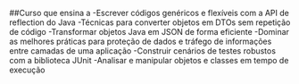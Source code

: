 ##Curso que ensina a 
-Escrever códigos genéricos e flexíveis com a API de reflection do Java
-Técnicas para converter objetos em DTOs sem repetição de código
-Transformar objetos Java em JSON de forma eficiente
-Dominar as melhores práticas para proteção de dados e tráfego de informações entre camadas de uma aplicação
-Construir cenários de testes robustos com a biblioteca JUnit
-Analisar e manipular objetos e classes em tempo de execução

